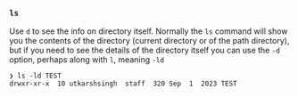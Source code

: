 ### `ls`

Use `d` to see the info on directory itself. Normally the `ls` command will show you the contents of the directory (current directory or of the path directory), but if you need to see the details of the directory itself you can use the `-d` option, perhaps along with `l`, meaning `-ld`

```
❯ ls -ld TEST
drwxr-xr-x  10 utkarshsingh  staff  320 Sep  1  2023 TEST
```

